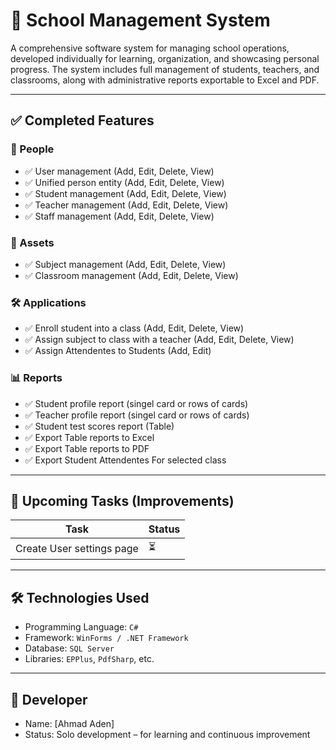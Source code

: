 ﻿# 🏫 School Management System

A comprehensive software system for managing school operations, developed individually for learning, organization, and showcasing personal progress. The system includes full management of students, teachers, and classrooms, along with administrative reports exportable to Excel and PDF.

---

## ✅ Completed Features

### 👥 People
- ✅ User management (Add, Edit, Delete, View)
- ✅ Unified person entity (Add, Edit, Delete, View)
- ✅ Student management (Add, Edit, Delete, View)
- ✅ Teacher management (Add, Edit, Delete, View)
- ✅ Staff management (Add, Edit, Delete, View)

### 🏫 Assets
- ✅ Subject management (Add, Edit, Delete, View)
- ✅ Classroom management (Add, Edit, Delete, View)

### 🛠️ Applications
- ✅ Enroll student into a class (Add, Edit, Delete, View)
- ✅ Assign subject to class with a teacher (Add, Edit, Delete, View)
- ✅ Assign Attendentes to Students (Add, Edit)

### 📊 Reports
- ✅ Student profile report (singel card or rows of cards)
- ✅ Teacher profile report (singel card or rows of cards)
- ✅ Student test scores report (Table)
- ✅ Export Table reports to Excel 
- ✅ Export Table reports to PDF
- ✅ Export Student Attendentes For selected class

---

## 🚧 Upcoming Tasks (Improvements)

| Task                                             | Status  |
|--------------------------------------------------|---------|
| Create User settings page						   | ⏳      |

---

## 🛠️ Technologies Used
- Programming Language: `C#`
- Framework: `WinForms / .NET Framework`
- Database: `SQL Server`
- Libraries: `EPPlus`, `PdfSharp`, etc.

---

## 👤 Developer
- Name: [Ahmad Aden]
- Status: Solo development – for learning and continuous improvement
